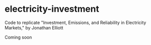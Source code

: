 # electricity-investment
Code to replicate "Investment, Emissions, and Reliability in Electricity Markets," by Jonathan Elliott

Coming soon
